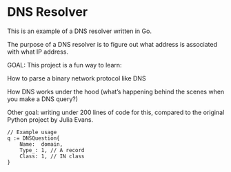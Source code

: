 # DNS Resolver

This is an example of a DNS resolver written in Go.

The purpose of a DNS resolver is to figure out what address is associated with what IP address. 

GOAL: This project is a fun way to learn:

How to parse a binary network protocol like DNS

How DNS works under the hood (what’s happening behind the scenes when you make a DNS query?) 

Other goal: writing under 200 lines of code for this, compared to the original Python project by Julia Evans. 

	// Example usage
	q := DNSQuestion{
		Name:  domain,
		Type_: 1, // A record
		Class: 1, // IN class
	}
    